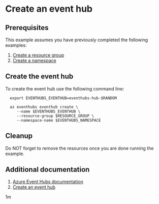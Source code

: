 
# Create an event hub

## Prerequisites

This example assumes you have previously completed the following examples:

1. [Create a resource group](../../group/create/README.md)
1. [Create a namespace](../create-namespace/README.md)

<!-- 

  if [[ -z $REGION ]]; then
    export REGION=westus
  fi

  -->
<!-- workflow.cron(0 17 * * 2) -->
<!-- workflow.include(../../group/create/README.md) -->
<!-- workflow.include(../create-namespace/README.md) -->

## Create the event hub

To create the event hub use the following command line:

````shell
  export EVENTHUBS_EVENTHUB=eventhubs-hub-$RANDOM

  az eventhubs eventhub create \
     --name $EVENTHUBS_EVENTHUB \
     --resource-group $RESOURCE_GROUP \
     --namespace-name $EVENTHUBS_NAMESPACE
````

## Cleanup

<!-- workflow.directOnly()

  export RESULT=$(az eventhubs eventhub show --name $EVENTHUBS_EVENTHUB --namespace-name $EVENTHUBS_NAMESPACE --resource-group $RESOURCE_GROUP --output tsv --query status)
  az group delete --name $RESOURCE_GROUP --yes || true
  if [[ "$RESULT" != Active ]]; then
    echo "Azure Event Hubs EventHub - $EVENTHUBS_EVENTHUB - was not provisioned properly"
    exit 1
  fi

  -->

Do NOT forget to remove the resources once you are done running the example.

## Additional documentation

1. [Azure Event Hubs documentation](https://docs.microsoft.com/azure/event-hubs/README.md)
1. [Create an event hub](https://docs.microsoft.com/en-us/azure/event-hubs/event-hubs-quickstart-cli#create-an-event-hub)

1m
